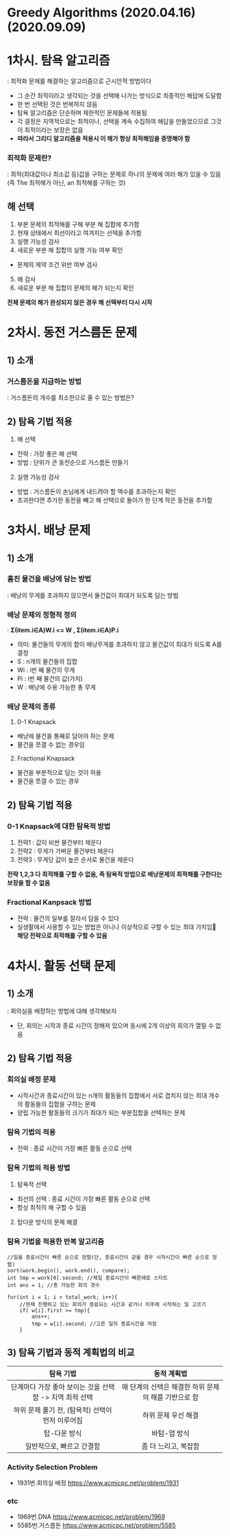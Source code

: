 # Greedy Algorithms (2020.04.16) (2020.09.09)

# 1차시. 탐욕 알고리즘

: 최적화 문제를 해결하는 알고리즘으로 근시안적 방법이다

-   그 순간 최적이라고 생각되는 것을 선택해 나가는 방식으로 최종적인 해답에 도달함
-   한 번 선택된 것은 번복하지 않음
-   탐욕 알고리즘은 단순하며 제한적인 문제들에 적용됨
-   각 결정은 지역적으로는 최적이나, 선택을 계속 수집하여 해답을 만들었으므로 그것이 최적이라는 보장은 없음
-   **따라서 그리디 알고리즘을 적용시 이 해가 항상 최적해임을 증명해야 함**

### 최적화 문제란?

: 최적(최대값이나 최소값 등)값을 구하는 문제로 하나의 문제에 여러 해가 있을 수 있음(즉 The 최적해가 아닌, an 최적해를 구하는 것)

## 해 선택

1.  부분 문제의 최적해를 구해 부분 해 집합에 추가함
2.  현재 상태에서 최선이라고 여겨지는 선택을 추가함
3.  실행 가능성 검사
4.  새로운 부분 해 집합의 실행 가능 여부 확인

-   문제의 제약 조건 위반 여부 검사

5.  해 검사
6.  새로운 부분 해 집합이 문제의 해가 되는지 확인

**전체 문제의 해가 완성되지 않은 경우 해 선택부터 다시 시작**

# 2차시. 동전 거스름돈 문제

## 1) 소개

### 거스름돈을 지급하는 방법

: 거스름돈의 개수를 최소한으로 줄 수 있는 방법은?

## 2) 탐욕 기법 적용

1.  해 선택

-   전략 : 가장 좋은 해 선택
-   방법 : 단위가 큰 동전순으로 거스름돈 만들기

2.  실행 가능성 검사

-   방법 : 거스름돈이 손님에게 내드려야 할 액수를 초과하는지 확인
-   초과한다면 추가한 동전을 빼고 해 선택으로 돌아가 한 단계 작은 동전을 추가함

# 3차시. 배낭 문제

## 1) 소개

### 훔친 물건을 배낭에 담는 방법

: 배낭의 무게를 초과하지 않으면서 물건값이 최대가 되도록 담는 방법

### 배낭 문제의 정형적 정의

: **Σ(item.i∈A)W.i <= W , Σ(item.i∈A)P.i**

-   의미: 물건들의 무게의 합이 배낭무게를 초과하지 않고 물건값이 최대가 되도록 A를 결정
-   S : n개의 물건들의 집합
-   Wi : i번 째 물건의 무게
-   Pi : i번 째 물건의 값(가치)
-   W : 배낭에 수용 가능한 총 무게

### 배낭 문제의 종류

1.  0-1 Knapsack

-   배낭에 물건을 통째로 담아야 하는 문제
-   물건을 쪼갤 수 없는 경우임

2.  Fractional Knapsack

-   물건을 부분적으로 담는 것이 허용
-   물건을 쪼갤 수 있는 경우

## 2) 탐욕 기법 적용

### 0-1 Knapsack에 대한 탐욕적 방법

1.  전략1 : 값이 비싼 물건부터 채운다
2.  전략2 : 무게가 가벼운 물건부터 채운다
3.  전략3 : 무게당 값이 높은 순서로 물건을 채운다

**전략 1,2,3 다 최적해를 구할 수 없음, 즉 탐욕적 방법으로 배낭문제의 최적해를 구한다는 보장을 할 수 없음**

### Fractional Kanpsack 방법
- 전략 : 물건의 일부를 잘라서 담을 수 있다
- 실생활에서 사용할 수 있는 방법은 아니나 이상적으로 구할 수 있는 최대 가치임
**해당 전략으로 최적해를 구할 수 있음**

# 4차시. 활동 선택 문제

## 1) 소개
: 회의실을 배정하는 방법에 대해 생각해보자
- 단, 회의는 시작과 종료 시간이 정해져 있으며 동시에 2개 이상의 회의가 열릴 수 없음

## 2) 탐욕 기법 적용
### 회의실 배정 문제
- 시작시간과 종료시간이 있는 n개의 활동들의 집합에서 서로 겹치지 않는 최대 개수의 활동들의 집합을 구하는 문제
- 양립 가능한 활동들의 크기가 최대가 되는 부분집합을 선택하는 문제

### 탐욕 기법의 적용
- 전략 : 종료 시간이 가장 빠른 활동 순으로 선택

### 탐욕 기법의 적용 방법
1. 탐욕적 선택
- 최선의 선택 : 종료 시간이 가장 빠른 활동 순으로 선택
- 항상 최적의 해 구할 수 있음
2. 탑다운 방식의 문제 해결

### 탐욕 기법을 적용한 반복 알고리즘
```
//일을 종료시간이 빠른 순으로 정렬(단, 종료시간이 같을 경우 시작시간이 빠른 순으로 정렬)
sort(work.begin(), work.end(), compare); 
int tmp = work[0].second; //제일 종료시간이 빠른애로 스타트
int ans = 1; //총 가능한 회의 갯수

for(int i = 1; i < total_work; i++){
	//현재 진행하고 있는 회의가 종료되는 시간과 같거나 이후에 시작하는 일 고르기
	if( w[i].first >= tmp){
    	ans++;
        tmp = w[i].second; //고른 일의 종료시간을 저장
    }
```

## 3) 탐욕 기법과 동적 계획법의 비교
|     탐욕 기법                                  |                    동적 계획법                      |  
| :------------------------------------------: | :----------------------------------------------: |
| 단계마다 가장 좋아 보이는 것을 선택함 -> 지역 최적 선택  | 매 단계의 선택은 해결한 하위 문제의 해를 기반으로 함  |  
| 하위 문제 풀기 전, (탐욕적) 선택이 먼저 이루어짐  | 하위 문제 우선 해결 | 
| 탑-다운 방식  | 바텀-업 방식  |
| 일반적으로, 빠르고 간결함 | 좀 더 느리고, 복잡함 | 


### Activity Selection Problem
* 1931번.회의실 배정 <https://www.acmicpc.net/problem/1931>


### etc
* 1969번.DNA <https://www.acmicpc.net/problem/1969>
* 5585번.거스름돈 <https://www.acmicpc.net/problem/5585>
